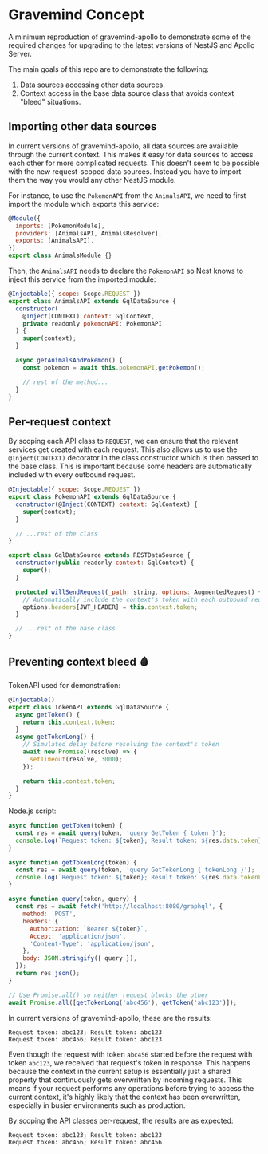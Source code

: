 # Gravemind Concept

A minimum reproduction of gravemind-apollo to demonstrate some of the required changes for upgrading to the latest versions of NestJS and Apollo Server.

The main goals of this repo are to demonstrate the following:

1. Data sources accessing other data sources.
2. Context access in the base data source class that avoids context "bleed" situations.

## Importing other data sources

In current versions of gravemind-apollo, all data sources are available through the current context.  This makes it easy for data sources to access each other for more complicated requests.  This doesn't seem to be possible with the new request-scoped data sources.  Instead you have to import them the way you would any other NestJS module.

For instance, to use the `PokemonAPI` from the `AnimalsAPI`, we need to first import the module which exports this service:

```node.js
@Module({
  imports: [PokemonModule],
  providers: [AnimalsAPI, AnimalsResolver],
  exports: [AnimalsAPI],
})
export class AnimalsModule {}
```

Then, the `AnimalsAPI` needs to declare the `PokemonAPI` so Nest knows to inject this service from the imported module:

```node.js
@Injectable({ scope: Scope.REQUEST })
export class AnimalsAPI extends GqlDataSource {
  constructor(
    @Inject(CONTEXT) context: GqlContext,
    private readonly pokemonAPI: PokemonAPI
  ) {
    super(context);
  }

  async getAnimalsAndPokemon() {
    const pokemon = await this.pokemonAPI.getPokemon();

    // rest of the method...
  }
}
```

## Per-request context

By scoping each API class to `REQUEST`, we can ensure that the relevant services get created with each request.  This also allows us to use the `@Inject(CONTEXT)` decorator in the class constructor which is then passed to the base class.  This is important because some headers are automatically included with every outbound request.

```node.js
@Injectable({ scope: Scope.REQUEST })
export class PokemonAPI extends GqlDataSource {
  constructor(@Inject(CONTEXT) context: GqlContext) {
    super(context);
  }

  // ...rest of the class
}
```

```node.js
export class GqlDataSource extends RESTDataSource {
  constructor(public readonly context: GqlContext) {
    super();
  }

  protected willSendRequest(_path: string, options: AugmentedRequest) {
    // Automatically include the context's token with each outbound request
    options.headers[JWT_HEADER] = this.context.token;
  }

  // ...rest of the base class
}
```

## Preventing context bleed 🩸

TokenAPI used for demonstration:

```node.js
@Injectable()
export class TokenAPI extends GqlDataSource {
  async getToken() {
    return this.context.token;
  }
  async getTokenLong() {
    // Simulated delay before resolving the context's token
    await new Promise((resolve) => {
      setTimeout(resolve, 3000);
    });

    return this.context.token;
  }
}
```

Node.js script:

```node.js
async function getToken(token) {
  const res = await query(token, 'query GetToken { token }');
  console.log(`Request token: ${token}; Result token: ${res.data.token}`);
}

async function getTokenLong(token) {
  const res = await query(token, 'query GetTokenLong { tokenLong }');
  console.log(`Request token: ${token}; Result token: ${res.data.tokenLong}`);
}

async function query(token, query) {
  const res = await fetch('http://localhost:8080/graphql', {
    method: 'POST',
    headers: {
      Authorization: `Bearer ${token}`,
      Accept: 'application/json',
      'Content-Type': 'application/json',
    },
    body: JSON.stringify({ query }),
  });
  return res.json();
}

// Use Promise.all() so neither request blocks the other
await Promise.all([getTokenLong('abc456'), getToken('abc123')]);
```

In current versions of gravemind-apollo, these are the results:

```
Request token: abc123; Result token: abc123
Request token: abc456; Result token: abc123
```

Even though the request with token `abc456` started before the request with token `abc123`, we received that request's token in response.  This happens because the context in the current setup is essentially just a shared property that continuously gets overwritten by incoming requests.  This means if your request performs any operations before trying to access the current context, it's highly likely that the context has been overwritten, especially in busier environments such as production.

By scoping the API classes per-request, the results are as expected:

```
Request token: abc123; Result token: abc123
Request token: abc456; Result token: abc456
```



